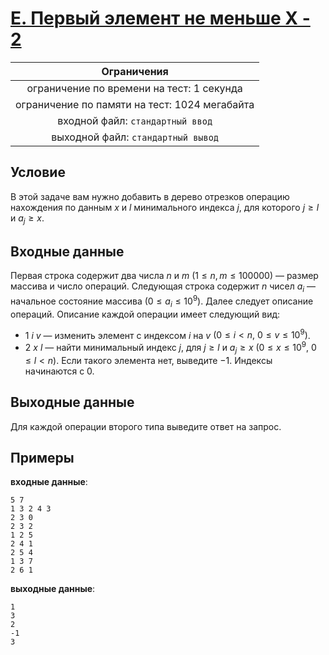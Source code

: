 # [E. Первый элемент не меньше X - 2](TaskE.java)

| Ограничения                                   |
|:---------------------------------------------:|
| ограничение по времени на тест: 1 секунда     |
| ограничение по памяти на тест: 1024 мегабайта |
| входной файл: `стандартный ввод`              |
| выходной файл: `стандартный вывод`            |

## Условие

В этой задаче вам нужно добавить в дерево отрезков операцию нахождения по данным $x$ и $l$ минимального индекса $j$, для которого $j \geqslant l$ и $a_j \geqslant x$.

## Входные данные

Первая строка содержит два числа $n$ и $m$ $(1 \leqslant n, m \leqslant 100000)$ — размер массива и число операций. Следующая строка содержит $n$ чисел $a_i$ — начальное состояние массива $(0 \leqslant a_i \leqslant 10^9)$. Далее следует описание операций. Описание каждой операции имеет следующий вид:

* $1~i~v$ — изменить элемент с индексом $i$ на $v$ $(0 \leqslant i < n, ~ 0 \leqslant v \leqslant 10^9)$.
* $2~x~l$ — найти минимальный индекс $j$, для $j \geqslant l$ и $a_j \geqslant x$ $(0 \leqslant x \leqslant 10^9, ~ 0 \leqslant l < n)$. Если такого элемента нет, выведите $-1$. Индексы начинаются с $0$.

## Выходные данные

Для каждой операции второго типа выведите ответ на запрос.

## Примеры

**входные данные**:

```text
5 7
1 3 2 4 3
2 3 0
2 3 2
1 2 5
2 4 1
2 5 4
1 3 7
2 6 1
```

**выходные данные**:

```text
1
3
2
-1
3
```
